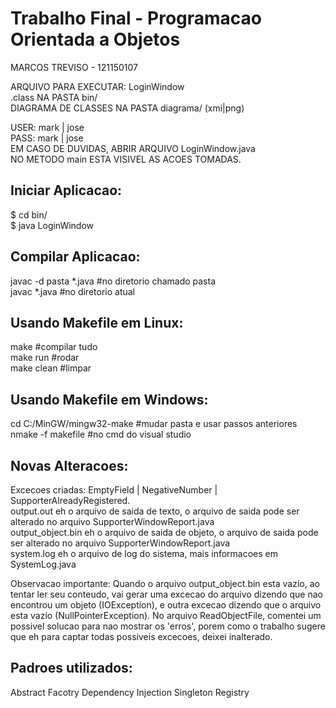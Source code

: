 Trabalho Final - Programacao Orientada a Objetos
======================================================
MARCOS TREVISO - 121150107

ARQUIVO PARA EXECUTAR: LoginWindow<br>
.class NA PASTA bin/<br>
DIAGRAMA DE CLASSES NA PASTA diagrama/ (xmi|png)

USER: mark | jose<br>
PASS: mark | jose<br>
EM CASO DE DUVIDAS, ABRIR ARQUIVO LoginWindow.java<br>
NO METODO main ESTA VISIVEL AS ACOES TOMADAS.



Iniciar Aplicacao:
--------------
$ cd bin/<br>
$ java LoginWindow


Compilar Aplicacao:
--------------
javac -d pasta *.java 		#no diretorio chamado pasta<br>
javac *.java 			      	#no diretorio atual


Usando Makefile em Linux:
--------------
make 					    	      #compilar tudo<br>
make run 			          	#rodar<br>
make clean 		      	    #limpar


Usando Makefile em Windows:
--------------
cd C:/MinGW/mingw32-make	#mudar pasta e usar passos anteriores
<br>
nmake -f makefile			    #no cmd do visual studio


Novas Alteracoes:
--------------
Excecoes criadas: EmptyField | NegativeNumber | SupporterAlreadyRegistered.<br>
output.out eh o arquivo de saida de texto, o arquivo de saida pode ser alterado no arquivo SupporterWindowReport.java<br>
output_object.bin  eh o arquivo de saida de objeto, o arquivo de saida pode ser alterado no arquivo SupporterWindowReport.java<br>
system.log eh o arquivo de log do sistema, mais informacoes em SystemLog.java<br>

Observacao importante: Quando o arquivo output_object.bin esta vazio, ao tentar ler seu conteudo, vai gerar uma excecao do arquivo dizendo que nao encontrou um objeto (IOException), e outra excecao dizendo que o arquivo esta vazio (NullPointerException). No arquivo ReadObjectFile, comentei um possivel solucao para nao mostrar os 'erros', porem como o trabalho sugere que eh para captar todas possiveis excecoes, deixei inalterado.


Padroes utilizados:
--------------
Abstract Facotry
Dependency Injection
Singleton
Registry